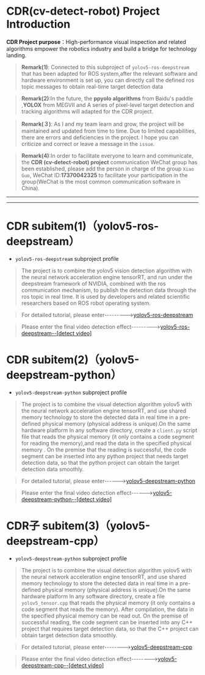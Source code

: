 
#  CDR(cv-detect-robot)   Project Introduction
**CDR Project purpose**：High-performance visual inspection and related algorithms empower the robotics industry and build a bridge for technology landing.
> **Remark(1)**: Connected to this subproject of `yolov5-ros-deepstream` that has been adapted for ROS system,after the relevant software and hardware environment is set up, you can directly call the defined ros topic messages to obtain real-time target detection data

>    **Remark(2)**:In the future, the **ppyolo algorithms** from Baidu's paddle ,**YOLOX** from MEGVII and A series of pixel-level target detection and tracking algorithms  will adapted for the CDR project.

>   **Remark(３)**: As I and my team learn and grow, the project will be maintained and updated from time to time. Due to limited capabilities, there are errors and deficiencies in the project. I hope you can criticize and correct or leave a message in the `issue`.

>   **Remark(4)**:In order to facilitate everyone to learn and communicate, the **CDR (cv-detect-robot) project** communication WeChat group has been established, please add the person in charge of the group `Xiao Guo`, WeChat ID:**17370042325** to facilitate your participation in the group(WeChat is the most common communication software in China).
***
***
#  CDR subitem(1)（yolov5-ros-deepstream）
-  `yolov5-ros-deepstream` subproject profile
> The project is to combine the yolov5 vision detection algorithm with the neural network acceleration engine tensorRT, and run under the deepstream framework of NVIDIA, combined with the ros communication mechanism, to publish the detection data through the ros topic in real time. It is used by developers and related scientific researchers based on ROS robot operating system.

>For detailed tutorial, please enter--------->[yolov5-ros-deepstream](https://github.com/guojianyang/cv-detect-ros/wiki/yolov5-ros-deepstream)

>Please enter the final video detection effect--------->[yolov5-ros-deepstream--[detect video]](https://www.bilibili.com/video/BV1Lo4y1Q79C/)

#  CDR subitem(2)（yolov5-deepstream-python）
-  `yolov5-deepstream-python` subproject profile
>The project is to combine the visual detection algorithm yolov5 with the neural network acceleration engine tensorRT, and use shared memory technology to store the detected data in real time in a pre-defined physical memory (physical address is unique).On the same hardware platform In any software directory, create a `client.py` script file that reads the physical memory (it only contains a code segment for reading the memory),and read the data in the specified physical memory . On the premise that the reading is successful, the code segment can be inserted into any python project that needs target detection data, so that the python project can obtain the target detection data smoothly.

> For detailed tutorial, please enter------>[yolov5-deepstream-python](https://github.com/guojianyang/cv-detect-ros/wiki/yolov5-deepstream-python)

> Please enter the final video detection effect------>[yolov5-deepstream-python--[detect video]](https://www.bilibili.com/video/BV1Uv411E755/)
#  CDR子 subitem(3)（yolov5-deepstream-cpp）
- `yolov5-deepstream-python` subproject profile
> The project is to combine the visual detection algorithm yolov5 with the neural network acceleration engine tensorRT, and use shared memory technology to store the detected data in real time in a pre-defined physical memory (physical address is unique).On the same hardware platform In any software directory, create a file `yolov5_tensor.cpp` that reads the physical memory (it only contains a code segment that reads the memory). After compilation, the data in the specified physical memory can be read out. On the premise of successful reading, the code segment can be inserted into any C++ project that requires target detection data, so that the C++ project can obtain target detection data smoothly.

> For detailed tutorial, please enter-------->[yolov5-deepstream-cpp](https://github.com/guojianyang/cv-detect-ros/wiki/yolov5-deepstream-cpp)

> Please enter the final video detection effect-------->[yolov5-deepstream-cpp--[detect video]](https://www.bilibili.com/video/BV1yV411p7Dx/)
